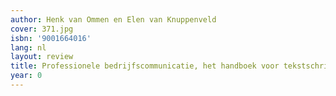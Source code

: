 ```yaml
---
author: Henk van Ommen en Elen van Knuppenveld
cover: 371.jpg
isbn: '9001664016'
lang: nl
layout: review
title: Professionele bedrijfscommunicatie, het handboek voor tekstschrijvers
year: 0
---
```


